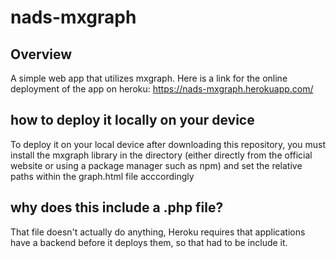 # nads-mxgraph

## Overview

A simple web app that utilizes mxgraph. Here is a link for the online deployment of the app on heroku: https://nads-mxgraph.herokuapp.com/

## how to deploy it locally on your device

To deploy it on your local device after downloading this repository, you must install the mxgraph library in the directory (either directly from the official website or using a package manager such as npm) and set the relative paths within the graph.html file acccordingly

## why does this include a .php file?

That file doesn't actually do anything, Heroku requires that applications have a backend before it deploys them, so that had to be include it.
